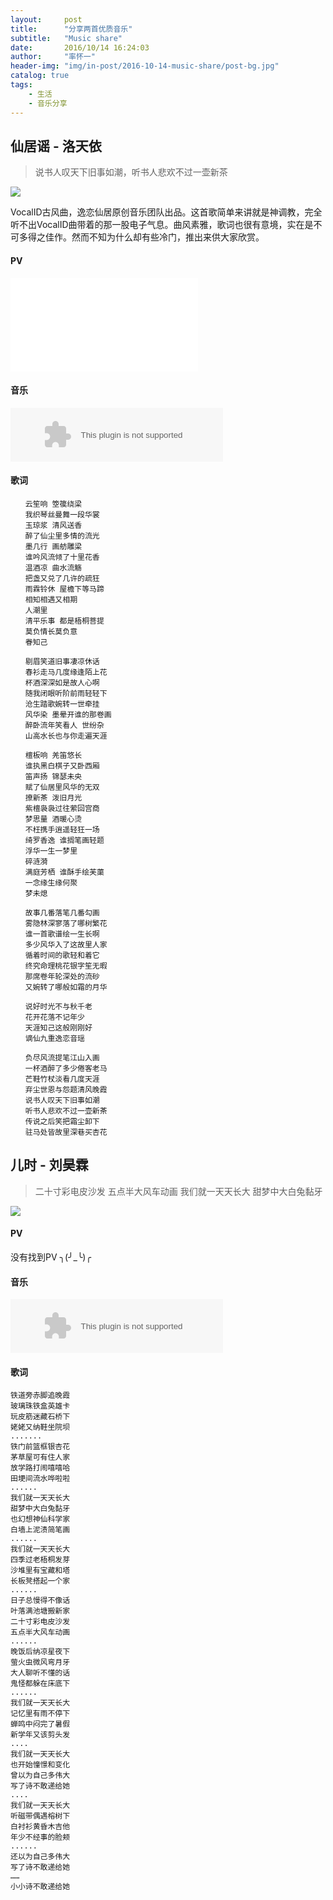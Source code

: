 ```yaml
---
layout:     post
title:      "分享两首优质音乐"
subtitle:   "Music share"
date:       2016/10/14 16:24:03 
author:     "率怀一"
header-img: "img/in-post/2016-10-14-music-share/post-bg.jpg"
catalog: true
tags:
    - 生活
    - 音乐分享
---
```


## 仙居谣 - 洛天依 ##

> 说书人叹天下旧事如潮，听书人悲欢不过一壶新茶

![](\img\in-post\2016-10-14-music-share\d6bba4fb76fa1b1757cc2fb300113b60.jpg)

VocalID古风曲，逸恋仙居原创音乐团队出品。这首歌简单来讲就是神调教，完全听不出VocalID曲带着的那一股电子气息。曲风素雅，歌词也很有意境，实在是不可多得之佳作。然而不知为什么却有些冷门，推出来供大家欣赏。

#### PV ####

<iframe src="www.bilibili.com/html/player.html?aid=2474005&page=1" scrolling="no" border="0" frameborder="no" framespacing="0"></iframe>

#### 音乐 ####

<embed src="http://music.163.com/style/swf/widget.swf?sid=33075087&type=2&auto=0&width=320&height=66" width="340" height="86"  allowNetworking="all"/>

#### 歌词 ####

```
　　云笙响 箜篌绕梁
　　我织琴丝曼舞一段华裳
　　玉琼浆 清风送香
　　醉了仙尘里多情的流光
　　墨几行 画舫雕梁
　　谁吟风流倾了十里花香
　　温酒凉 曲水流觞
　　把盏又兑了几许的疏狂
　　雨霖铃休 屋檐下等马蹄
　　相知相遇又相期
　　人潮里
　　清平乐事 都是梧桐菩提
　　莫负情长莫负意
　　眷知己

　　剔眉笑道旧事凄凉休话
　　春衫走马几度缘逢陌上花
　　杯酒深深如是故人心啊
　　随我闭眼听阶前雨轻轻下
　　沧生踏歌婉转一世牵挂
　　风华染 墨晕开谁的那卷画
　　醉卧流年笑看人 世纷杂
　　山高水长也与你走遍天涯

　　檀板响 羌笛悠长
　　谁执黑白棋子又卧西厢
　　笛声扬 锦瑟未央
　　赋了仙居里风华的无双
　　撩新茶 泼旧月光
　　紫檀袅袅过往萦回宫商
　　梦思量 酒暖心烫
　　不枉携手逍遥轻狂一场
　　绮罗香逸 谁搁笔画轻题
　　浮华一生一梦里
　　碎涟漪
　　满庭芳栖 谁酥手绘芙蕖
　　一念缘生缘何聚
　　梦未熄

　　故事几番落笔几番勾画
　　雾隐林深寥落了哪树繁花
　　谁一首歌谱绘一生长啊
　　多少风华入了这故里人家
　　循着时间的歌轻和着它
　　终究命理桃花银字笙无暇
　　那席卷年轮深处的流砂
　　又婉转了哪般如霜的月华

　　说好时光不与秋千老
　　花开花落不记年少
　　天涯知己这般刚刚好
　　谪仙九重逸恋音瑶

　　负尽风流提笔江山入画
　　一杯酒醉了多少倦客老马
　　芒鞋竹杖淡看几度天涯
　　弃尘世恩与怨题清风晚霞
　　说书人叹天下旧事如潮
　　听书人悲欢不过一壶新茶
　　传说之后笑把霜尘卸下
　　驻马处皆故里深巷买杏花
```

## 儿时 - 刘昊霖 ##

>  二十寸彩电皮沙发 五点半大风车动画 我们就一天天长大 甜梦中大白兔黏牙

![](\img\in-post\2016-10-14-music-share\21003167901461040790.png)

#### PV ####

没有找到PV ╮(╯_╰)╭

#### 音乐 ####

<embed src="http://music.163.com/style/swf/widget.swf?sid=407761576&type=2&auto=0&width=320&height=66" width="340" height="86"  allowNetworking="all"/>

#### 歌词 ####

```
铁道旁赤脚追晚霞
玻璃珠铁盒英雄卡
玩皮筋迷藏石桥下
姥姥又纳鞋坐院坝
.......
铁门前篮框银杏花
茅草屋可有住人家
放学路打闹嘻嘻哈
田埂间流水哗啦啦
......
我们就一天天长大
甜梦中大白兔黏牙
也幻想神仙科学家
白墙上泥渍简笔画
......
我们就一天天长大
四季过老梧桐发芽
沙堆里有宝藏和塔
长板凳搭起一个家
......
日子总慢得不像话
叶落满池塘搬新家
二十寸彩电皮沙发
五点半大风车动画
......
晚饭后纳凉星夜下
萤火虫微风弯月牙
大人聊听不懂的话
鬼怪都躲在床底下
......
我们就一天天长大
记忆里有雨不停下
蝉鸣中闷完了暑假
新学年又该剪头发
....
我们就一天天长大
也开始憧憬和变化
曾以为自己多伟大
写了诗不敢递给她
....
我们就一天天长大
听磁带偶遇榕树下
白衬衫黄昏木吉他
年少不经事的脸颊
......
还以为自己多伟大
写了诗不敢递给她
……
小小诗不敢递给她
```

